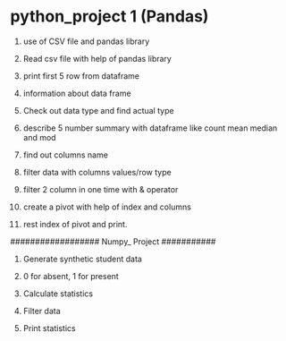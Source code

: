 # python_project 1 (Pandas)

1. use of CSV file and pandas library

2. Read csv file with help of pandas library

3. print first 5 row from dataframe

4. information about data frame

5. Check out data type and find actual type

6. describe 5 number summary with dataframe like count mean median and mod

7. find out columns name

8. filter data with columns values/row type

9. filter 2 column in one time with & operator

10. create a pivot with help of index and columns

11. rest index of pivot and print. 



################## Numpy_ Project ###########

1.  Generate synthetic student data

2.  0 for absent, 1 for present

3.  Calculate statistics

4.  Filter data

5.  Print statistics





